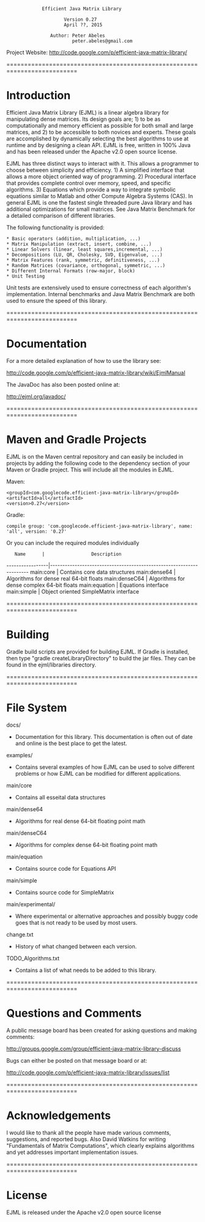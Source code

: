                  Efficient Java Matrix Library

                         Version 0.27
                         April ??, 2015

                    Author: Peter Abeles
                            peter.abeles@gmail.com 

  Project Website: http://code.google.com/p/efficient-java-matrix-library/

==========================================================================
# Introduction

Efficient Java Matrix Library (EJML) is a linear algebra library for manipulating dense matrices. Its design goals are; 1) to be as computationally and memory efficient as possible for both small and large matrices, and 2) to be accessible to both novices and experts.  These goals are accomplished by dynamically selecting the best algorithms to use at runtime and by designing a clean API.  EJML is free, written in 100% Java and has been released under the Apache v2.0 open source license.

EJML has three distinct ways to interact with it. This allows a programmer to choose between simplicity and efficiency. 1) A simplified interface that allows a more object oriented way of programming. 2) Procedural interface that provides complete control over memory, speed, and specific algorithms. 3) Equations which provide a way to integrate symbolic equations similar to Matlab and other Compute Algebra Systems (CAS). In general EJML is one the fastest single threaded pure Java library and has additional optimizations for small matrices. See Java Matrix Benchmark for a detailed comparison of different libraries.

The following functionality is provided:

    * Basic operators (addition, multiplication, ...)
    * Matrix Manipulation (extract, insert, combine, ...)
    * Linear Solvers (linear, least squares,incremental, ...)
    * Decompositions (LU, QR, Cholesky, SVD, Eigenvalue, ...)
    * Matrix Features (rank, symmetric, definitiveness, ...)
    * Random Matrices (covariance, orthogonal, symmetric, ...)
    * Different Internal Formats (row-major, block)
    * Unit Testing

Unit tests are extensively used to ensure correctness of each algorithm's implementation.  Internal benchmarks and Java Matrix Benchmark are both used to ensure the speed of this library.

==========================================================================
# Documentation

For a more detailed explanation of how to use the library see:

http://code.google.com/p/efficient-java-matrix-library/wiki/EjmlManual

The JavaDoc has also been posted online at:

http://ejml.org/javadoc/

==========================================================================
# Maven and Gradle Projects

EJML is on the Maven central repository and can easily be included in projects by adding the following code to the dependency section of your Maven or Gradle project.  This will include all the modules in EJML.

Maven:
```
<groupId>com.googlecode.efficient-java-matrix-library</groupId>
<artifactId>all</artifactId>
<version>0.27</version>
```

Gradle:
```
compile group: 'com.googlecode.efficient-java-matrix-library', name: 'all', version: '0.27'
```

Or you can include the required modules individually

       Name      |                 Description
-----------------|---------------------------------------------------------------------
main:core        | Contains core data structures
main:dense64     | Algorithms for dense real 64-bit floats
main:denseC64    | Algorithms for dense complex 64-bit floats
main:equation    | Equations interface
main:simple      | Object oriented SimpleMatrix interface


==========================================================================
# Building

Gradle build scripts are provided for building EJML.  If Gradle is installed, then type "gradle createLibraryDirectory" to build the jar files.  They can be found in the ejml/libraries directory.

==========================================================================
# File System


docs/
- Documentation for this library. This documentation is often out of date and online is the best place to get the latest.

examples/
- Contains several examples of how EJML can be used to solve different problems or how EJML can be modified for different applications.

main/core
- Contains all esseital data structures

main/dense64
- Algorithms for real dense 64-bit floating point math

main/denseC64
- Algorithms for complex dense 64-bit floating point math

main/equation
- Contains source code for Equations API

main/simple
- Contains source code for SimpleMatrix

main/experimental/
- Where experimental or alternative approaches and possibly buggy code goes that is not ready to be used by most users.

change.txt
- History of what changed between each version.

TODO_Algorithms.txt
- Contains a list of what needs to be added to this library.

==========================================================================
# Questions and Comments

A public message board has been created for asking questions and making comments:

http://groups.google.com/group/efficient-java-matrix-library-discuss

Bugs can either be posted on that message board or at:

http://code.google.com/p/efficient-java-matrix-library/issues/list

==========================================================================
# Acknowledgements

I would like to thank all the people have made various comments, suggestions, and reported bugs.  Also David Watkins
for writing "Fundamentals of Matrix Computations", which clearly explains algorithms and yet addresses important
implementation issues.

==========================================================================
# License

EJML is released under the Apache v2.0 open source license
